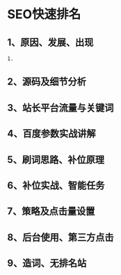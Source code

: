 # SEO快速排名
## 1、原因、发展、出现
    1.
## 2、源码及细节分析

## 3、站长平台流量与关键词
## 4、百度参数实战讲解
## 5、刷词思路、补位原理
## 6、补位实战、智能任务
## 7、策略及点击量设置
## 8、后台使用、第三方点击
## 9、造词、无排名站
